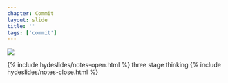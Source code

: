 ```yaml
---
chapter: Commit
layout: slide
title: ''
tags: ['commit']
---
```


<img class="diagram" src="assets/diagrams/git-commit-structure.png">

{% include hydeslides/notes-open.html %}
three stage thinking
{% include hydeslides/notes-close.html %}